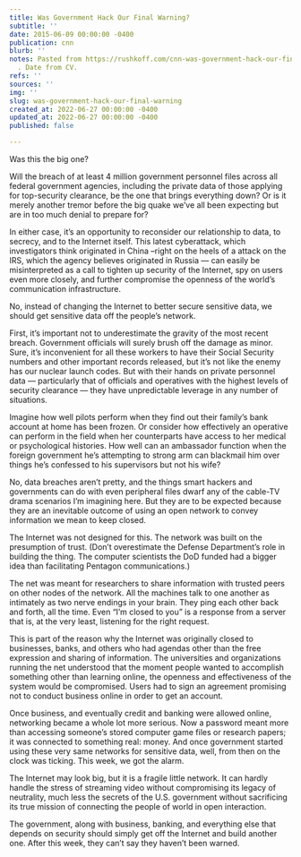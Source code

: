 ```yaml
---
title: Was Government Hack Our Final Warning?
subtitle: ''
date: 2015-06-09 00:00:00 -0400
publication: cnn
blurb: ''
notes: Pasted from https://rushkoff.com/cnn-was-government-hack-our-final-warning/
  . Date from CV.
refs: ''
sources: ''
img: ''
slug: was-government-hack-our-final-warning
created_at: 2022-06-27 00:00:00 -0400
updated_at: 2022-06-27 00:00:00 -0400
published: false

---
```

Was this the big one?

Will the breach of at least 4 million government personnel files across all federal government agencies, including the private data of those applying for top-security clearance, be the one that brings everything down? Or is it merely another tremor before the big quake we’ve all been expecting but are in too much denial to prepare for?

In either case, it’s an opportunity to reconsider our relationship to data, to secrecy, and to the Internet itself. This latest cyberattack, which investigators think originated in China –right on the heels of a attack on the IRS, which the agency believes originated in Russia — can easily be misinterpreted as a call to tighten up security of the Internet, spy on users even more closely, and further compromise the openness of the world’s communication infrastructure.

No, instead of changing the Internet to better secure sensitive data, we should get sensitive data off the people’s network.

First, it’s important not to underestimate the gravity of the most recent breach. Government officials will surely brush off the damage as minor. Sure, it’s inconvenient for all these workers to have their Social Security numbers and other important records released, but it’s not like the enemy has our nuclear launch codes. But with their hands on private personnel data — particularly that of officials and operatives with the highest levels of security clearance — they have unpredictable leverage in any number of situations.

Imagine how well pilots perform when they find out their family’s bank account at home has been frozen. Or consider how effectively an operative can perform in the field when her counterparts have access to her medical or psychological histories. How well can an ambassador function when the foreign government he’s attempting to strong arm can blackmail him over things he’s confessed to his supervisors but not his wife?

No, data breaches aren’t pretty, and the things smart hackers and governments can do with even peripheral files dwarf any of the cable-TV drama scenarios I’m imagining here. But they are to be expected because they are an inevitable outcome of using an open network to convey information we mean to keep closed.

The Internet was not designed for this. The network was built on the presumption of trust. (Don’t overestimate the Defense Department’s role in building the thing. The computer scientists the DoD funded had a bigger idea than facilitating Pentagon communications.)

The net was meant for researchers to share information with trusted peers on other nodes of the network. All the machines talk to one another as intimately as two nerve endings in your brain. They ping each other back and forth, all the time. Even “I’m closed to you” is a response from a server that is, at the very least, listening for the right request.

This is part of the reason why the Internet was originally closed to businesses, banks, and others who had agendas other than the free expression and sharing of information. The universities and organizations running the net understood that the moment people wanted to accomplish something other than learning online, the openness and effectiveness of the system would be compromised. Users had to sign an agreement promising not to conduct business online in order to get an account.

Once business, and eventually credit and banking were allowed online, networking became a whole lot more serious. Now a password meant more than accessing someone’s stored computer game files or research papers; it was connected to something real: money. And once government started using these very same networks for sensitive data, well, from then on the clock was ticking. This week, we got the alarm.

The Internet may look big, but it is a fragile little network. It can hardly handle the stress of streaming video without compromising its legacy of neutrality, much less the secrets of the U.S. government without sacrificing its true mission of connecting the people of world in open interaction.

The government, along with business, banking, and everything else that depends on security should simply get off the Internet and build another one. After this week, they can’t say they haven’t been warned.